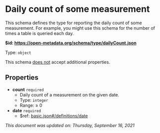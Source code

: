 # Daily count of some measurement

This schema defines the type for reporting the daily count of some measurement. For example, you might use this schema for the number of times a table is queried each day.

**$id: https://open-metadata.org/schema/type/dailyCount.json**

Type: `object`

This schema <u>does not</u> accept additional properties.

## Properties
 - **count** `required`
   - Daily count of a measurement on the given date.
   - Type: `integer`
   - Range:  &ge; 0
 - **date** `required`
   - $ref: [basic.json#/definitions/date](basic.md#date)

_This document was updated on: Thursday, September 16, 2021_